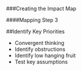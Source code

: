 ###Creating the Impact Map

####Mapping Step 3

##Identify Key Priorities

* Convergent thinking
* Identify obstructions
* Identify low hanging fruit
* Test key assumptions